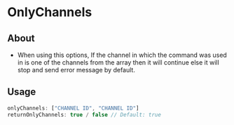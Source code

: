 # **OnlyChannels**
## **About**
* When using this options, If the channel in which the command was used in is one of the channels from the array then it will continue else it will stop and send error message by default.
## **Usage**
```js
onlyChannels: ["CHANNEL ID", "CHANNEL ID"]
returnOnlyChannels: true / false // Default: true
```